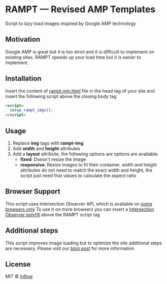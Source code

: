 # RAMPT — Revised AMP Templates
Script to lazy load images inspired by Google AMP technology

## Motivation
Google AMP is great but it is too strict and it is difficult to implement on existing sites. RAMPT speeds up your load time but it is easier to implement.

## Installation
Insert the content of [rampt.min.html](https://github.com/Inflow/rampt/blob/master/rampt.min.html) file in the head tag of your site and insert the following script above the closing body tag

```html
<script>
  setup_rampt_imgs();
</script>
```

## Usage
1. Replace **img** tags with **rampt-img**
2. Add **width** and **height** attributes
3. Add a **layout** attribute, the following options are options are available:
   - **fixed**: Doesn't resize the image
   - **responsive**: Resize images to fit their container, width and height attributes do not need to match the exact width and height, the script just need that values to calculate the aspect ratio
   
## Browser Support
This script uses Intersection Observer API, which is available on [some browsers only](https://developer.mozilla.org/en-US/docs/Web/API/Intersection_Observer_API#Browser_compatibility) To use it on more browsers you can insert a [Intersection Observer polyfill](https://github.com/w3c/IntersectionObserver) above the RAMPT script tag
   
## Additional steps
This script improves image loading but to optimize the site additional steps are necessary. Please visit our [blog post](https://www.goinflow.com/amp-mobile-pagespeed-score/) for more information 
   
## License
MIT © [Inflow](https://www.goinflow.com)
